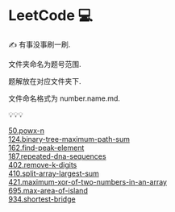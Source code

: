 # LeetCode 💻

✍  有事没事刷一刷.

文件夹命名为题号范围.

题解放在对应文件夹下.

文件命名格式为 number.name.md.

💡💡💡

[50.powx-n](/000-099/50.powx-n.md)   
[124.binary-tree-maximum-path-sum](/100-199/124.binary-tree-maximum-path-sum.md)   
[162.find-peak-element](/100/199/162.find-peak-element.md)     
[187.repeated-dna-sequences](/100-199/187.repeated-dna-sequences.md)   
[402.remove-k-digits](/400-499/402.remove-k-digits.md)    
[410.split-array-largest-sum](/400-499/410.split-array-largest-sum.md)   
[421.maximum-xor-of-two-numbers-in-an-array](/400-499/421.maximum-xor-of-two-numbers-in-an-array.md)    
[695.max-area-of-island](/600-699/695.max-area-of-island.md)    
[934.shortest-bridge](/900-999/934.shortest-bridge.md)    
